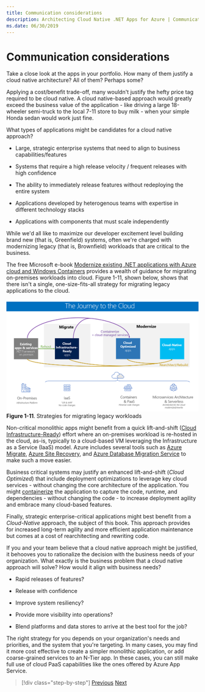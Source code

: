 ```yaml
---
title: Communication considerations
description: Architecting Cloud Native .NET Apps for Azure | Communication Considerations
ms.date: 06/30/2019
---
```

# Communication considerations

Take a close look at the apps in your portfolio. How many of them justify a cloud native architecture? All of them? Perhaps some?

Applying a cost/benefit trade-off, many wouldn't justify the hefty price tag required to be cloud native. A cloud native-based approach would greatly exceed the business value of the application - like driving a large 18-wheeler semi-truck to the local 7-11 store to buy milk - when your simple Honda sedan would work just fine.

What types of applications might be candidates for a cloud native approach?

- Large, strategic enterprise systems that need to align to business capabilities/features

- Systems that require a high release velocity / frequent releases with high confidence

- The ability to immediately release features without redeploying the entire system

- Applications developed by heterogenous teams with expertise in different technology stacks

- Applications with components that must scale independently

While we'd all like to maximize our developer excitement level building brand new (that is, Greenfield) systems, often we're charged with modernizing legacy (that is, Brownfield) workloads that are critical to the business.

The free Microsoft e-book [Modernize existing .NET applications with Azure cloud and Windows Containers](https://dotnet.microsoft.com/download/thank-you/modernizing-existing-net-apps-ebook) provides a wealth of guidance for migrating on-premises workloads into cloud. Figure 1-11, shown below, shows that there isn't a single, one-size-fits-all strategy for migrating legacy applications to the cloud.

![Strategies for migrating legacy workloads](media/strategies-for-migrating-legacy-workloads.png)
**Figure 1-11**. Strategies for migrating legacy workloads

Non-critical monolithic apps might benefit from a quick lift-and-shift ([Cloud Infrastructure-Ready](https://docs.microsoft.com/dotnet/standard/modernize-with-azure-and-containers/lift-and-shift-existing-apps-azure-iaas)) effort where an on-premises workload is re-hosted in the cloud, as-is, typically to a cloud-based VM leveraging the Infrastructure as a Service (IaaS) model. Azure includes several tools such as [Azure Migrate](https://azure.microsoft.com/services/azure-migrate/), [Azure Site Recovery](https://azure.microsoft.com/services/site-recovery/), and [Azure Database Migration Service](https://azure.microsoft.com/services/database-migration/) to make such a move easier.

Business critical systems may justify an enhanced lift-and-shift (*Cloud Optimized*) that include deployment optimizations to leverage key cloud services - without changing the core architecture of the application. You might [containerize](https://docs.microsoft.com/virtualization/windowscontainers/about/) the application to capture the code, runtime, and dependencies - without changing the code - to increase deployment agility and embrace many cloud-based features.

Finally, strategic enterprise-critical applications might best benefit from a *Cloud-Native* approach, the subject of this book. This approach provides for increased long-term agility and more efficient application maintenance but comes at a cost of rearchitecting and rewriting code.

If you and your team believe that a cloud native approach might be justified, it behooves you to rationalize the decision with the business needs of your organization. What exactly is the business problem that a cloud native approach will solve? How would it align with business needs?

- Rapid releases of features?

- Release with confidence

- Improve system resiliency?

- Provide more visibility into operations?

- Blend platforms and data stores to arrive at the best tool for the job?

The right strategy for you depends on your organization's needs and priorities, and the system that you're targeting. In many cases, you may find it more cost effective to create a simpler monolithic application, or add coarse-grained services to an N-Tier app. In these cases, you can still make full use of cloud PaaS capabilities like the ones offered by Azure App Service.

>[!div class="step-by-step"]
>[Previous](communication-patterns.md)
>[Next](front-end-communication.md)
